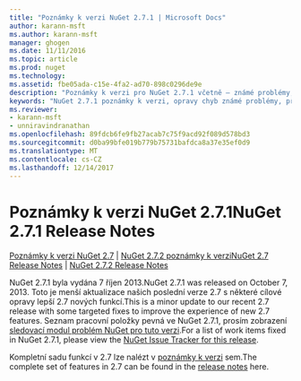 ```yaml
---
title: "Poznámky k verzi NuGet 2.7.1 | Microsoft Docs"
author: karann-msft
ms.author: karann-msft
manager: ghogen
ms.date: 11/11/2016
ms.topic: article
ms.prod: nuget
ms.technology: 
ms.assetid: fbe05ada-c15e-4fa2-ad70-898c0296de9e
description: "Poznámky k verzi pro NuGet 2.7.1 včetně – známé problémy, opravy chyb, přidaných funkcí a chcete."
keywords: "NuGet 2.7.1 poznámky k verzi, opravy chyb známé problémy, přidat funkce, chcete"
ms.reviewer:
- karann-msft
- unniravindranathan
ms.openlocfilehash: 89fdcb6fe9fb27acab7c75f9acd92f089d578bd3
ms.sourcegitcommit: d0ba99bfe019b779b75731bafdca8a37e35ef0d9
ms.translationtype: MT
ms.contentlocale: cs-CZ
ms.lasthandoff: 12/14/2017
---
```

# <a name="nuget-271-release-notes"></a><span data-ttu-id="04c59-104">Poznámky k verzi NuGet 2.7.1</span><span class="sxs-lookup"><span data-stu-id="04c59-104">NuGet 2.7.1 Release Notes</span></span>

<span data-ttu-id="04c59-105">[Poznámky k verzi NuGet 2.7](../release-notes/nuget-2.7.md) | [NuGet 2.7.2 poznámky k verzi](../release-notes/nuget-2.7.2.md)</span><span class="sxs-lookup"><span data-stu-id="04c59-105">[NuGet 2.7 Release Notes](../release-notes/nuget-2.7.md) | [NuGet 2.7.2 Release Notes](../release-notes/nuget-2.7.2.md)</span></span>

<span data-ttu-id="04c59-106">NuGet 2.7.1 byla vydána 7 říjen 2013.</span><span class="sxs-lookup"><span data-stu-id="04c59-106">NuGet 2.7.1 was released on October 7, 2013.</span></span>  <span data-ttu-id="04c59-107">Toto je menší aktualizace našich poslední verze 2.7 s některé cílové opravy lepší 2.7 nových funkcí.</span><span class="sxs-lookup"><span data-stu-id="04c59-107">This is a minor update to our recent 2.7 release with some targeted fixes to improve the experience of new 2.7 features.</span></span> <span data-ttu-id="04c59-108">Seznam pracovní položky pevná ve NuGet 2.7.1, prosím zobrazení [sledovací modul problém NuGet pro tuto verzi](http://nuget.codeplex.com/workitem/list/advanced?keyword=&status=Closed&type=All&priority=All&release=NuGet%202.7.1&assignedTo=All&component=All&sortField=LastUpdatedDate&sortDirection=Descending&page=0).</span><span class="sxs-lookup"><span data-stu-id="04c59-108">For a list of work items fixed in NuGet 2.7.1, please view the [NuGet Issue Tracker for this release](http://nuget.codeplex.com/workitem/list/advanced?keyword=&status=Closed&type=All&priority=All&release=NuGet%202.7.1&assignedTo=All&component=All&sortField=LastUpdatedDate&sortDirection=Descending&page=0).</span></span>

<span data-ttu-id="04c59-109">Kompletní sadu funkcí v 2.7 lze nalézt v [poznámky k verzi](../release-notes/nuget-2.7.md) sem.</span><span class="sxs-lookup"><span data-stu-id="04c59-109">The complete set of features in 2.7 can be found in the [release notes](../release-notes/nuget-2.7.md) here.</span></span>
